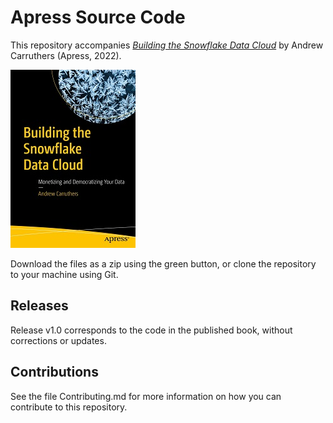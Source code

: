 # Apress Source Code

This repository accompanies [*Building the Snowflake Data Cloud*](https://www.link.springer.com/book/10.1007/978-1-4842-8593-0) by Andrew Carruthers (Apress, 2022).

[comment]: #cover
![Cover image](9781484285923.jpg)

Download the files as a zip using the green button, or clone the repository to your machine using Git.

## Releases

Release v1.0 corresponds to the code in the published book, without corrections or updates.

## Contributions

See the file Contributing.md for more information on how you can contribute to this repository.